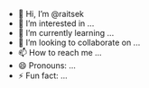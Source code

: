 - 👋 Hi, I’m @raitsek
- 👀 I’m interested in ...
- 🌱 I’m currently learning ...
- 💞️ I’m looking to collaborate on ...
- 📫 How to reach me ...
- 😄 Pronouns: ...
- ⚡ Fun fact: ...

<!---
raitsek/raitsek is a ✨ special ✨ repository because its `README.md` (this file) appears on your GitHub profile.
You can click the Preview link to take a look at your changes.
--->
